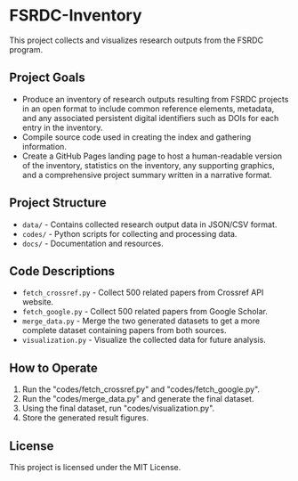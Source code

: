 # FSRDC-Inventory
This project collects and visualizes research outputs from the FSRDC program.

## Project Goals
- Produce an inventory of research outputs resulting from FSRDC projects in an open format to include
common reference elements, metadata, and any associated persistent digital identifiers such as
DOIs for each entry in the inventory.
- Compile source code used in creating the index and gathering information.
- Create a GitHub Pages landing page to host a human-readable version of the inventory, statistics on the
inventory, any supporting graphics, and a comprehensive project summary written in a narrative
format.

## Project Structure
- `data/` - Contains collected research output data in JSON/CSV format.
- `codes/` - Python scripts for collecting and processing data.
- `docs/` - Documentation and resources.

## Code Descriptions
- `fetch_crossref.py` - Collect 500 related papers from Crossref API website.
- `fetch_google.py` - Collect 500 related papers from Google Scholar.
- `merge_data.py` - Merge the two generated datasets to get a more complete dataset containing papers from both sources.
- `visualization.py` - Visualize the collected data for future analysis.

## How to Operate
1. Run the "codes/fetch_crossref.py" and "codes/fetch_google.py".
2. Run the "codes/merge_data.py" and generate the final dataset.
3. Using the final dataset, run "codes/visualization.py".
4. Store the generated result figures.

## License
This project is licensed under the MIT License.